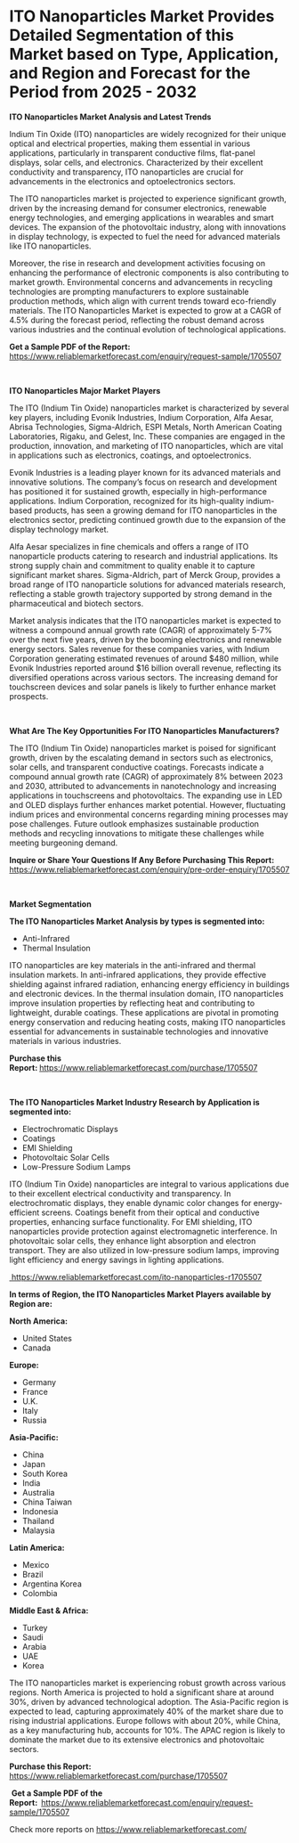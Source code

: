 <p><h1>ITO Nanoparticles Market Provides Detailed Segmentation of this Market based on Type, Application, and Region and Forecast for the Period from 2025 - 2032</h1></p><p><strong>ITO Nanoparticles Market Analysis and Latest Trends</strong></p>
<p><p>Indium Tin Oxide (ITO) nanoparticles are widely recognized for their unique optical and electrical properties, making them essential in various applications, particularly in transparent conductive films, flat-panel displays, solar cells, and electronics. Characterized by their excellent conductivity and transparency, ITO nanoparticles are crucial for advancements in the electronics and optoelectronics sectors.</p><p>The ITO nanoparticles market is projected to experience significant growth, driven by the increasing demand for consumer electronics, renewable energy technologies, and emerging applications in wearables and smart devices. The expansion of the photovoltaic industry, along with innovations in display technology, is expected to fuel the need for advanced materials like ITO nanoparticles. </p><p>Moreover, the rise in research and development activities focusing on enhancing the performance of electronic components is also contributing to market growth. Environmental concerns and advancements in recycling technologies are prompting manufacturers to explore sustainable production methods, which align with current trends toward eco-friendly materials. The ITO Nanoparticles Market is expected to grow at a CAGR of 4.5% during the forecast period, reflecting the robust demand across various industries and the continual evolution of technological applications.</p></p>
<p><strong>Get a Sample PDF of the Report:&nbsp;</strong> <a href="https://www.reliablemarketforecast.com/enquiry/request-sample/1705507?utm_campaign=1885&utm_medium=2&utm_source=Github&utm_content=ia&utm_term=09012025&utm_id=ito-nanoparticles">https://www.reliablemarketforecast.com/enquiry/request-sample/1705507</a></p>
<p>&nbsp;</p>
<p><strong>ITO Nanoparticles Major Market Players</strong></p>
<p><p>The ITO (Indium Tin Oxide) nanoparticles market is characterized by several key players, including Evonik Industries, Indium Corporation, Alfa Aesar, Abrisa Technologies, Sigma-Aldrich, ESPI Metals, North American Coating Laboratories, Rigaku, and Gelest, Inc. These companies are engaged in the production, innovation, and marketing of ITO nanoparticles, which are vital in applications such as electronics, coatings, and optoelectronics.</p><p>Evonik Industries is a leading player known for its advanced materials and innovative solutions. The company’s focus on research and development has positioned it for sustained growth, especially in high-performance applications. Indium Corporation, recognized for its high-quality indium-based products, has seen a growing demand for ITO nanoparticles in the electronics sector, predicting continued growth due to the expansion of the display technology market.</p><p>Alfa Aesar specializes in fine chemicals and offers a range of ITO nanoparticle products catering to research and industrial applications. Its strong supply chain and commitment to quality enable it to capture significant market shares. Sigma-Aldrich, part of Merck Group, provides a broad range of ITO nanoparticle solutions for advanced materials research, reflecting a stable growth trajectory supported by strong demand in the pharmaceutical and biotech sectors.</p><p>Market analysis indicates that the ITO nanoparticles market is expected to witness a compound annual growth rate (CAGR) of approximately 5-7% over the next five years, driven by the booming electronics and renewable energy sectors. Sales revenue for these companies varies, with Indium Corporation generating estimated revenues of around $480 million, while Evonik Industries reported around $16 billion overall revenue, reflecting its diversified operations across various sectors. The increasing demand for touchscreen devices and solar panels is likely to further enhance market prospects.</p></p>
<p>&nbsp;</p>
<p><strong>What Are The Key Opportunities For ITO Nanoparticles Manufacturers?</strong></p>
<p><p>The ITO (Indium Tin Oxide) nanoparticles market is poised for significant growth, driven by the escalating demand in sectors such as electronics, solar cells, and transparent conductive coatings. Forecasts indicate a compound annual growth rate (CAGR) of approximately 8% between 2023 and 2030, attributed to advancements in nanotechnology and increasing applications in touchscreens and photovoltaics. The expanding use in LED and OLED displays further enhances market potential. However, fluctuating indium prices and environmental concerns regarding mining processes may pose challenges. Future outlook emphasizes sustainable production methods and recycling innovations to mitigate these challenges while meeting burgeoning demand.</p></p>
<p><strong>Inquire or Share Your Questions If Any Before Purchasing This Report:</strong> <a href="https://www.reliablemarketforecast.com/enquiry/pre-order-enquiry/1705507?utm_campaign=1885&utm_medium=2&utm_source=Github&utm_content=ia&utm_term=09012025&utm_id=ito-nanoparticles">https://www.reliablemarketforecast.com/enquiry/pre-order-enquiry/1705507</a></p>
<p>&nbsp;</p>
<p><strong>Market Segmentation</strong></p>
<p><strong>The ITO Nanoparticles Market Analysis by types is segmented into:</strong></p>
<p><ul><li>Anti-Infrared</li><li>Thermal Insulation</li></ul></p>
<p><p>ITO nanoparticles are key materials in the anti-infrared and thermal insulation markets. In anti-infrared applications, they provide effective shielding against infrared radiation, enhancing energy efficiency in buildings and electronic devices. In the thermal insulation domain, ITO nanoparticles improve insulation properties by reflecting heat and contributing to lightweight, durable coatings. These applications are pivotal in promoting energy conservation and reducing heating costs, making ITO nanoparticles essential for advancements in sustainable technologies and innovative materials in various industries.</p></p>
<p><strong>Purchase this Report:&nbsp;</strong><a href="https://www.reliablemarketforecast.com/purchase/1705507?utm_campaign=1885&utm_medium=2&utm_source=Github&utm_content=ia&utm_term=09012025&utm_id=ito-nanoparticles">https://www.reliablemarketforecast.com/purchase/1705507</a></p>
<p>&nbsp;</p>
<p><strong>The ITO Nanoparticles Market Industry Research by Application is segmented into:</strong></p>
<p><ul><li>Electrochromatic Displays</li><li>Coatings</li><li>EMI Shielding</li><li>Photovoltaic Solar Cells</li><li>Low-Pressure Sodium Lamps</li></ul></p>
<p><p>ITO (Indium Tin Oxide) nanoparticles are integral to various applications due to their excellent electrical conductivity and transparency. In electrochromatic displays, they enable dynamic color changes for energy-efficient screens. Coatings benefit from their optical and conductive properties, enhancing surface functionality. For EMI shielding, ITO nanoparticles provide protection against electromagnetic interference. In photovoltaic solar cells, they enhance light absorption and electron transport. They are also utilized in low-pressure sodium lamps, improving light efficiency and energy savings in lighting applications.</p></p>
<p><a href="https://www.reliablemarketforecast.com/ito-nanoparticles-r1705507?utm_campaign=1885&utm_medium=2&utm_source=Github&utm_content=ia&utm_term=09012025&utm_id=ito-nanoparticles">&nbsp;https://www.reliablemarketforecast.com/ito-nanoparticles-r1705507</a></p>
<p><strong>In terms of Region, the ITO Nanoparticles Market Players available by Region are:</strong></p>
<p>
    <p> <strong> North America: </strong>
        <ul>
            <li>United States</li>
            <li>Canada</li>
        </ul>
        </p> 
    <p> <strong> Europe: </strong>
        <ul>
            <li>Germany</li>
            <li>France</li>
            <li>U.K.</li>
            <li>Italy</li>
            <li>Russia</li>
        </ul>
        </p> 
    <p> <strong> Asia-Pacific: </strong>
        <ul>
            <li>China</li>
            <li>Japan</li>
            <li>South Korea</li>
            <li>India</li>
            <li>Australia</li>
            <li>China Taiwan</li>
            <li>Indonesia</li>
            <li>Thailand</li>
            <li>Malaysia</li>
        </ul>
        </p> 
    <p> <strong> Latin America: </strong>
        <ul>
            <li>Mexico</li>
            <li>Brazil</li>
            <li>Argentina Korea</li>
            <li>Colombia</li>
        </ul>
        </p> 
    <p> <strong> Middle East & Africa: </strong>
        <ul>
            <li>Turkey</li>
            <li>Saudi</li>
            <li>Arabia</li>
            <li>UAE</li>
            <li>Korea</li>
        </ul>
    </p>
    </p>
<p><p>The ITO nanoparticles market is experiencing robust growth across various regions. North America is projected to hold a significant share at around 30%, driven by advanced technological adoption. The Asia-Pacific region is expected to lead, capturing approximately 40% of the market share due to rising industrial applications. Europe follows with about 20%, while China, as a key manufacturing hub, accounts for 10%. The APAC region is likely to dominate the market due to its extensive electronics and photovoltaic sectors.</p></p>
<p><strong>Purchase this Report: </strong><a href="https://www.reliablemarketforecast.com/purchase/1705507?utm_campaign=1885&utm_medium=2&utm_source=Github&utm_content=ia&utm_term=09012025&utm_id=ito-nanoparticles">https://www.reliablemarketforecast.com/purchase/1705507</a></p>
<p>&nbsp;<strong>Get a Sample PDF of the Report:&nbsp;&nbsp;</strong><a href="https://www.reliablemarketforecast.com/enquiry/request-sample/1705507?utm_campaign=1885&utm_medium=2&utm_source=Github&utm_content=ia&utm_term=09012025&utm_id=ito-nanoparticles">https://www.reliablemarketforecast.com/enquiry/request-sample/1705507</a></p>
<p><strong></strong></p>
<p>Check more reports on <a href="https://www.reliablemarketforecast.com/?utm_campaign=1885&utm_medium=2&utm_source=Github&utm_content=ia&utm_term=09012025&utm_id=ito-nanoparticles">https://www.reliablemarketforecast.com/</a></p>